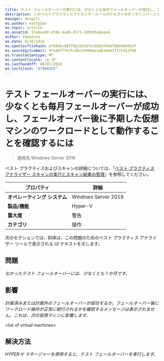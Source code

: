 ```yaml
---
title: テスト フェールオーバーの実行には、少なくとも毎月フェールオーバーが成功し、フェールオーバー後に予期した仮想マシンのワークロードとして動作することを確認するには
description: このベストプラクティスアナライザールールのテキストのオンラインバージョン。
manager: dongill
ms.author: kathydav
ms.topic: article
ms.assetid: 57a8aa50-e59e-4a4b-8571-1099d5a8eee4
author: kbdazure
ms.date: 8/16/2016
ms.openlocfilehash: e758dbc98ff9bcb554fec8263704d788040b563f
ms.sourcegitcommit: dfa48f77b751dbc34409aced628eb2f17c912f08
ms.translationtype: MT
ms.contentlocale: ja-JP
ms.lasthandoff: 08/07/2020
ms.locfileid: "87960555"
---
```

# <a name="test-failovers-should-be-carried-out-at-least-monthly-to-verify-that-failover-will-succeed-and-that-virtual-machine-workloads-will-operate-as-expected-after-failover"></a>テスト フェールオーバーの実行には、少なくとも毎月フェールオーバーが成功し、フェールオーバー後に予期した仮想マシンのワークロードとして動作することを確認するには

>適用先:Windows Server 2016

ベスト プラクティスおよびスキャンの詳細については、「[ベスト プラクティス アナライザー スキャンの実行とスキャン結果の管理](https://go.microsoft.com/fwlink/p/?LinkID=223177)」を参照してください。

|プロパティ|詳細|
|-|-|
|**オペレーティング システム**|Windows Server 2016|
|**製品/機能**|Hyper-V|
|**重大度**|警告|
|**カテゴリ**|操作|

次のセクションでは、斜体は、この問題のためのベスト プラクティス アナライザー ツールで表示される UI テキストを示します。

## <a name="issue"></a>問題
*なかったテスト フェールオーバーには、少なくとも 1 か月です。*

## <a name="impact"></a>影響
*計画済みまたは計画外のフェールオーバーが成功するか、フェールオーバー後にワークロード操作が正常に続行されるかを確認するメッセージは表示されません。これは、次の仮想マシンに影響します。*

\<list of virtual machines>

## <a name="resolution"></a>解決方法
*HYPER-V マネージャーを使用すると、テスト フェールオーバーを実行します。*



